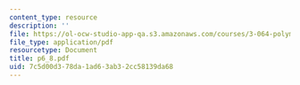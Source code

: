 ```yaml
---
content_type: resource
description: ''
file: https://ol-ocw-studio-app-qa.s3.amazonaws.com/courses/3-064-polymer-engineering-fall-2003/7c5d00d378da1ad63ab32cc58139da68_p6_8.pdf
file_type: application/pdf
resourcetype: Document
title: p6_8.pdf
uid: 7c5d00d3-78da-1ad6-3ab3-2cc58139da68
---
```

